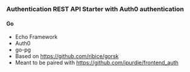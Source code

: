 ### Authentication REST API Starter with Auth0 authentication
#### Go
- Echo Framework
- Auth0
- go-pg
- Based on https://github.com/ribice/gorsk
- Meant to be paired with https://github.com/jpurdie/frontend_auth